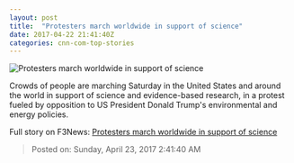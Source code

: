```yaml
---
layout: post
title:  "Protesters march worldwide in support of science"
date: 2017-04-22 21:41:40Z
categories: cnn-com-top-stories
---
```


![Protesters march worldwide in support of science](http://i2.cdn.cnn.com/cnnnext/dam/assets/170422095850-01-science-march-sydney-0422-super-tease.jpg)

Crowds of people are marching Saturday in the United States and around the world in support of science and evidence-based research, in a protest fueled by opposition to US President Donald Trump's environmental and energy policies.


Full story on F3News: [Protesters march worldwide in support of science](http://www.f3nws.com/n/HBPCcC)

> Posted on: Sunday, April 23, 2017 2:41:40 AM
